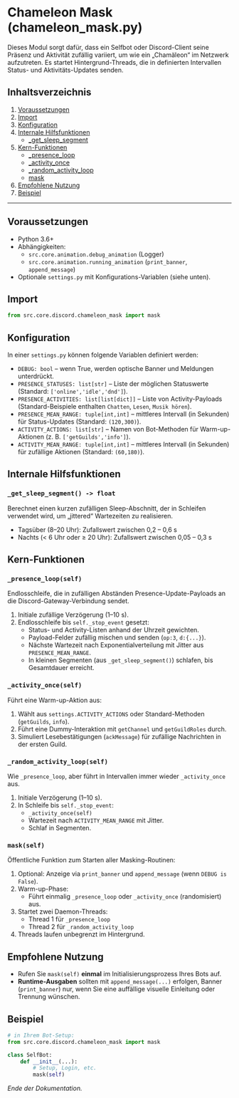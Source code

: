# Chameleon Mask (chameleon_mask.py)

Dieses Modul sorgt dafür, dass ein Selfbot oder Discord-Client seine Präsenz und Aktivität zufällig variiert, um wie ein „Chamäleon“ im Netzwerk aufzutreten. Es startet Hintergrund-Threads, die in definierten Intervallen Status- und Aktivitäts-Updates senden.

## Inhaltsverzeichnis

1. [Voraussetzungen](#voraussetzungen)
2. [Import](#import)
3. [Konfiguration](#konfiguration)
4. [Internale Hilfsfunktionen](#internale-hilfsfunktionen)
   - [_get_sleep_segment](#_get_sleep_segment)
5. [Kern-Funktionen](#kern-funktionen)
   - [_presence_loop](#_presence_loop)
   - [_activity_once](#_activity_once)
   - [_random_activity_loop](#_random_activity_loop)
   - [mask](#mask)
6. [Empfohlene Nutzung](#empfohlene-nutzung)
7. [Beispiel](#beispiel)

---

## Voraussetzungen

- Python 3.6+
- Abhängigkeiten:
  - `src.core.animation.debug_animation` (Logger)
  - `src.core.animation.running_animation` (`print_banner`, `append_message`)
- Optionale `settings.py` mit Konfigurations-Variablen (siehe unten).

## Import

```python
from src.core.discord.chameleon_mask import mask
```

## Konfiguration

In einer `settings.py` können folgende Variablen definiert werden:

- `DEBUG: bool` – wenn True, werden optische Banner und Meldungen unterdrückt.
- `PRESENCE_STATUSES: list[str]` – Liste der möglichen Statuswerte (Standard: `['online','idle','dnd']`).
- `PRESENCE_ACTIVITIES: list[list[dict]]` – Liste von Activity-Payloads (Standard-Beispiele enthalten `Chatten`, `Lesen`, `Musik hören`).
- `PRESENCE_MEAN_RANGE: tuple[int,int]` – mittleres Intervall (in Sekunden) für Status-Updates (Standard: `(120,300)`).
- `ACTIVITY_ACTIONS: list[str]` – Namen von Bot-Methoden für Warm-up-Aktionen (z. B. `['getGuilds','info']`).
- `ACTIVITY_MEAN_RANGE: tuple[int,int]` – mittleres Intervall (in Sekunden) für zufällige Aktionen (Standard: `(60,180)`).

## Internale Hilfsfunktionen

### `_get_sleep_segment() -> float`

Berechnet einen kurzen zufälligen Sleep-Abschnitt, der in Schleifen verwendet wird, um „jittered“ Wartezeiten zu realisieren.

- Tagsüber (8–20 Uhr): Zufallswert zwischen 0,2 – 0,6 s
- Nachts (< 6 Uhr oder ≥ 20 Uhr): Zufallswert zwischen 0,05 – 0,3 s

## Kern-Funktionen

### `_presence_loop(self)`

Endlosschleife, die in zufälligen Abständen Presence-Update-Payloads an die Discord-Gateway-Verbindung sendet.

1. Initiale zufällige Verzögerung (1–10 s).
2. Endlosschleife bis `self._stop_event` gesetzt:
   - Status- und Activity-Listen anhand der Uhrzeit gewichten.
   - Payload-Felder zufällig mischen und senden (`op:3`, `d:{...}`).
   - Nächste Wartezeit nach Exponentialverteilung mit Jitter aus `PRESENCE_MEAN_RANGE`.
   - In kleinen Segmenten (aus `_get_sleep_segment()`) schlafen, bis Gesamtdauer erreicht.

### `_activity_once(self)`

Führt eine Warm-up-Aktion aus:

1. Wählt aus `settings.ACTIVITY_ACTIONS` oder Standard-Methoden (`getGuilds`, `info`).
2. Führt eine Dummy-Interaktion mit `getChannel` und `getGuildRoles` durch.
3. Simuliert Lesebestätigungen (`ackMessage`) für zufällige Nachrichten in der ersten Guild.

### `_random_activity_loop(self)`

Wie `_presence_loop`, aber führt in Intervallen immer wieder `_activity_once` aus.

1. Initiale Verzögerung (1–10 s).
2. In Schleife bis `self._stop_event`:
   - `_activity_once(self)`
   - Wartezeit nach `ACTIVITY_MEAN_RANGE` mit Jitter.
   - Schlaf in Segmenten.

### `mask(self)`

Öffentliche Funktion zum Starten aller Masking-Routinen:

1. Optional: Anzeige via `print_banner` und `append_message` (wenn `DEBUG is False`).
2. Warm-up-Phase:
   - Führt einmalig `_presence_loop` oder `_activity_once` (randomisiert) aus.
3. Startet zwei Daemon-Threads:
   - Thread 1 für `_presence_loop`
   - Thread 2 für `_random_activity_loop`
4. Threads laufen unbegrenzt im Hintergrund.

## Empfohlene Nutzung

- Rufen Sie `mask(self)` **einmal** im Initialisierungsprozess Ihres Bots auf.
- **Runtime-Ausgaben** sollten mit `append_message(...)` erfolgen, Banner (`print_banner`) nur, wenn Sie eine auffällige visuelle Einleitung oder Trennung wünschen.

## Beispiel

```python
# in Ihrem Bot-Setup:
from src.core.discord.chameleon_mask import mask

class SelfBot:
    def __init__(...):
        # Setup, Login, etc.
        mask(self)
```

*Ende der Dokumentation.*

